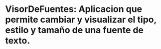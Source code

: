 # VisorDeFuentes: Aplicacion que permite cambiar y visualizar el tipo, estilo y tamaño de una fuente de texto.
